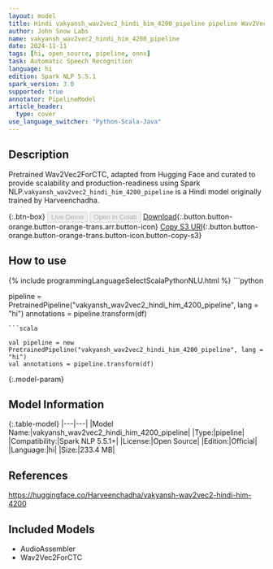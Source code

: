 ```yaml
---
layout: model
title: Hindi vakyansh_wav2vec2_hindi_him_4200_pipeline pipeline Wav2Vec2ForCTC from Harveenchadha
author: John Snow Labs
name: vakyansh_wav2vec2_hindi_him_4200_pipeline
date: 2024-11-11
tags: [hi, open_source, pipeline, onnx]
task: Automatic Speech Recognition
language: hi
edition: Spark NLP 5.5.1
spark_version: 3.0
supported: true
annotator: PipelineModel
article_header:
  type: cover
use_language_switcher: "Python-Scala-Java"
---
```


## Description

Pretrained Wav2Vec2ForCTC, adapted from Hugging Face and curated to provide scalability and production-readiness using Spark NLP.`vakyansh_wav2vec2_hindi_him_4200_pipeline` is a Hindi model originally trained by Harveenchadha.

{:.btn-box}
<button class="button button-orange" disabled>Live Demo</button>
<button class="button button-orange" disabled>Open in Colab</button>
[Download](https://s3.amazonaws.com/auxdata.johnsnowlabs.com/public/models/vakyansh_wav2vec2_hindi_him_4200_pipeline_hi_5.5.1_3.0_1731360283003.zip){:.button.button-orange.button-orange-trans.arr.button-icon}
[Copy S3 URI](s3://auxdata.johnsnowlabs.com/public/models/vakyansh_wav2vec2_hindi_him_4200_pipeline_hi_5.5.1_3.0_1731360283003.zip){:.button.button-orange.button-orange-trans.button-icon.button-copy-s3}

## How to use



<div class="tabs-box" markdown="1">
{% include programmingLanguageSelectScalaPythonNLU.html %}
```python

pipeline = PretrainedPipeline("vakyansh_wav2vec2_hindi_him_4200_pipeline", lang = "hi")
annotations =  pipeline.transform(df)   

```
```scala

val pipeline = new PretrainedPipeline("vakyansh_wav2vec2_hindi_him_4200_pipeline", lang = "hi")
val annotations = pipeline.transform(df)

```
</div>

{:.model-param}
## Model Information

{:.table-model}
|---|---|
|Model Name:|vakyansh_wav2vec2_hindi_him_4200_pipeline|
|Type:|pipeline|
|Compatibility:|Spark NLP 5.5.1+|
|License:|Open Source|
|Edition:|Official|
|Language:|hi|
|Size:|233.4 MB|

## References

https://huggingface.co/Harveenchadha/vakyansh-wav2vec2-hindi-him-4200

## Included Models

- AudioAssembler
- Wav2Vec2ForCTC